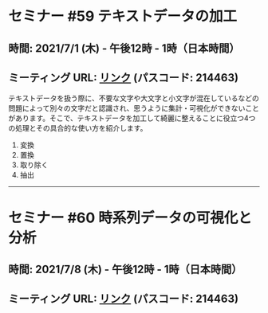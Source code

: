 # セミナー #59 テキストデータの加工

## 時間: 2021/7/1 (木) - 午後12時 - 1時（日本時間）

## ミーティング URL: [リンク](https://us02web.zoom.us/j/331585134?pwd=VGVyeXBRWjFMT2hESFdhSU45Z2d0dz09) (パスコード: 214463)

テキストデータを扱う際に、不要な文字や大文字と小文字が混在しているなどの問題によって別々の文字だと認識され、思うように集計・可視化ができないことがあります。そこで、テキストデータを加工して綺麗に整えることに役立つ4つの処理とその具合的な使い方を紹介します。

1. 変換
2. 置換
3. 取り除く
4. 抽出

---

# セミナー #60 時系列データの可視化と分析

## 時間: 2021/7/8 (木) - 午後12時 - 1時（日本時間）

## ミーティング URL: [リンク](https://us02web.zoom.us/j/331585134?pwd=VGVyeXBRWjFMT2hESFdhSU45Z2d0dz09) (パスコード: 214463)

